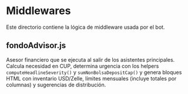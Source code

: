 # Middlewares

Este directorio contiene la lógica de middleware usada por el bot.

## fondoAdvisor.js

Asesor financiero que se ejecuta al salir de los asistentes principales. Calcula necesidad en CUP, determina urgencia con los helpers `computeHeadlineSeverity()` y `sumNonBolsaDepositCap()` y genera bloques HTML con inventario USD/Zelle, límites mensuales (incluye totales por columnas) y sugerencias de distribución.

